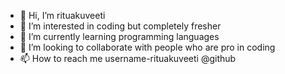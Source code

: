 - 👋 Hi, I’m rituakuveeti 
- 👀 I’m interested in coding but completely fresher
- 🌱 I’m currently learning programming languages
- 💞️ I’m looking to collaborate with people who are pro in coding
- 📫 How to reach me username-rituakuveeti @github

<!---
rituakuveeti/rituakuveeti is a ✨ special ✨ repository because its `README.md` (this file) appears on your GitHub profile.
You can click the Preview link to take a look at your changes.
--->
